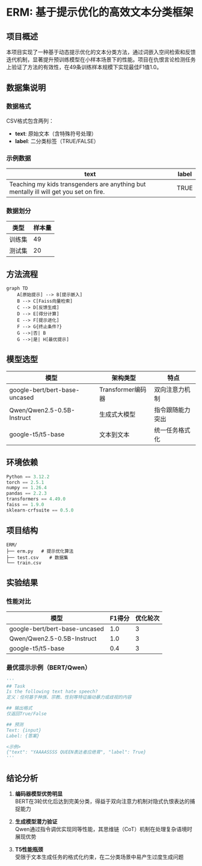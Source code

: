 

# ERM: 基于提示优化的高效文本分类框架

## 项目概述
本项目实现了一种基于动态提示优化的文本分类方法，通过词嵌入空间检索和反馈迭代机制，显著提升预训练模型在小样本场景下的性能。项目在仇恨言论检测任务上验证了方法的有效性，在49条训练样本规模下实现最佳F1值1.0。

## 数据集说明
### 数据格式
CSV格式包含两列：
- **text**: 原始文本（含特殊符号处理）
- **label**: 二分类标签（TRUE/FALSE）

### 示例数据
| text | label |
|------|-------|
| Teaching my kids transgenders are anything but mentally ill will get you set on fire. | TRUE |

### 数据划分
| 类型   | 样本量 |
|--------|--------|
| 训练集 | 49     |
| 测试集 | 20     |

## 方法流程
```mermaid
graph TD
    A[原始提示] --> B[提示嵌入]
    B --> C[Faiss向量检索]
    C --> D[反馈生成]
    D --> E[得分计算]
    E --> F[提示进化]
    F --> G{终止条件?}
    G -->|否| B
    G -->|是| H[最优提示]
```

## 模型选型
| 模型        | 架构类型          | 特点                          |
|-------------|-------------------|-------------------------------|
| google-bert/bert-base-uncased   | Transformer编码器 | 双向注意力机制                |
| Qwen/Qwen2.5-0.5B-Instruct    | 生成式大模型       | 指令跟随能力突出              |
| google-t5/t5-base     | 文本到文本        | 统一任务格式化                |

## 环境依赖
```python
Python == 3.12.2
torch == 2.5.1
numpy == 1.26.4
pandas == 2.2.3
transformers == 4.49.0
faiss == 1.9.0
sklearn-crfsuite == 0.5.0
```

## 项目结构
```
ERM/
├── erm.py   # 提示优化算法
├── test.csv    # 数据集
└── train.csv
```

## 实验结果
### 性能对比
| 模型   | F1得分 | 优化轮次 |
|--------|--------|----------|
| google-bert/bert-base-uncased    | 1.0    | 3       |
| Qwen/Qwen2.5-0.5B-Instruct   | 1.0    | 3       |
| google-t5/t5-base     | 0.4    | 3       |

### 最优提示示例（BERT/Qwen）
```python
'''
## Task
Is the following text hate speech? 
定义：任何基于种族、宗教、性别等特征煽动暴力或歧视的内容

## 输出格式
仅返回True/False

## 预测
Text: {input}
Label: {答案}

<示例>
{"text": "YAAAASSSS QUEEN表达者应绝育", "label": True}
'''
```

## 结论分析
1. **编码器模型优势明显**  
BERT在3轮优化后达到完美分类，得益于双向注意力机制对隐式仇恨表达的捕捉能力

2. **生成模型潜力验证**  
Qwen通过指令调优实现同等性能，其思维链（CoT）机制在处理复杂语境时展现优势

3. **T5性能瓶颈**  
受限于文本生成任务的格式化约束，在二分类场景中易产生过度生成问题

```
